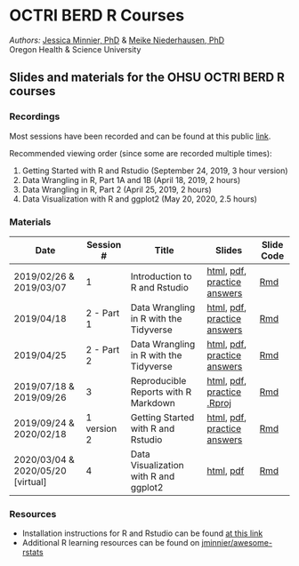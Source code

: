 # OCTRI BERD R Courses

*Authors:* [Jessica Minnier, PhD](https://github.com/jminnier) & [Meike Niederhausen, PhD](https://ohsu-psu-sph.org/faculty-2/faculty-directory/?cn-s=niederhausen&cn-cat=)  
Oregon Health & Science University

## Slides and materials for the OHSU OCTRI BERD R courses

### Recordings

Most sessions have been recorded and can be found at this public [link](https://echo360.org/section/aefe4e1c-c635-4a3b-bf99-ce6439184f5f/public).

Recommended viewing order (since some are recorded multiple times):

1. Getting Started with R and Rstudio (September 24, 2019, 3 hour version)
2. Data Wrangling in R, Part 1A and 1B (April 18, 2019, 2 hours)
3. Data Wrangling in R, Part 2 (April 25, 2019, 2 hours)
4. Data Visualization with R and ggplot2 (May 20, 2020, 2.5 hours)

### Materials

Date | Session # | Title | Slides | Slide Code
---|---|---|---|---
2019/02/26 & 2019/03/07 | 1 | Introduction to R and Rstudio | [html](https://jminnier-berd-r-courses.netlify.com/01-getting-started/01_getting_started_slides.html), [pdf](https://jminnier-berd-r-courses.netlify.com/01-getting-started/01_getting_started_slides.pdf), [practice answers](https://jminnier-berd-r-courses.netlify.com/01-getting-started/01_getting_started_Practice_Answers.html) | [Rmd](01-getting-started/01_getting_started_slides.Rmd) 
2019/04/18 | 2 - Part 1 | Data Wrangling in R with the Tidyverse | [html](http://bit.ly/berd_tidy1), [pdf](http://bit.ly/berd_tidy1_pdf), [practice answers](https://jminnier-berd-r-courses.netlify.com/02-data-wrangling-tidyverse/02_data_wrangling_slides_part1_practice_solutions.html) | [Rmd](02-data-wrangling-tidyverse/02_data_wrangling_slides_part1.Rmd)
2019/04/25 | 2 - Part 2 | Data Wrangling in R with the Tidyverse | [html](https://jminnier-berd-r-courses.netlify.com/02-data-wrangling-tidyverse/02_data_wrangling_slides_part2.html), [pdf](https://jminnier-berd-r-courses.netlify.com/02-data-wrangling-tidyverse/02_data_wrangling_slides_part2.pdf), [practice answers](https://jminnier-berd-r-courses.netlify.com/02-data-wrangling-tidyverse/02_data_wrangling_slides_part2_practice_solutions.html) | [Rmd](02-data-wrangling-tidyverse/02_data_wrangling_slides_part2.Rmd) 
2019/07/18 & 2019/09/26 | 3 | Reproducible Reports with R Markdown | [html](https://jminnier-berd-r-courses.netlify.com/03-rmarkdown/03_rmarkdown_slides.html), [pdf](https://jminnier-berd-r-courses.netlify.com/03-rmarkdown/03_rmarkdown_slides.pdf), [practice .Rproj](https://github.com/jminnier/berd_rmarkdown_project) | [Rmd](03-rmarkdown/03_rmarkdown_slides.Rmd)
2019/09/24 & 2020/02/18 | 1 version 2 | Getting Started with R and Rstudio | [html](https://jminnier-berd-r-courses.netlify.com/01-getting-started-v2/01_getting_started_slides.html), [pdf](https://jminnier-berd-r-courses.netlify.com/01-getting-started-v2/01_getting_started_slides.pdf), [practice answers](https://jminnier-berd-r-courses.netlify.com/01-getting-started-v2/01_getting_started_Practice_Answers.html) | [Rmd](01-getting-started-v2/01_getting_started_slides.Rmd) 
2020/03/04 & 2020/05/20 [virtual] | 4 | Data Visualization with R and ggplot2 | [html](https://jminnier-berd-r-courses.netlify.com/04-ggplot/04_ggplot_slides.html), [pdf](https://jminnier-berd-r-courses.netlify.com/04-ggplot/04_ggplot_slides.pdf) | [Rmd](04-ggplot/04_ggplot_slides.Rmd)

### Resources

- Installation instructions for R and Rstudio can be found [at this link](https://jminnier-berd-r-courses.netlify.com/00-install-instruct.html)
- Additional R learning resources can be found on [jminnier/awesome-rstats](https://github.com/jminnier/awesome-rstats/blob/master/learn-r.md)